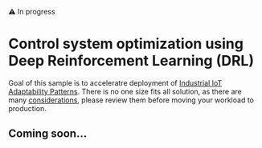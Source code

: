 :warning: In progress

# Control system optimization using Deep Reinforcement Learning (DRL)

Goal of this sample is to acceleratre deployment of [Industrial IoT Adaptability Patterns](TODO). There is no one size fits all solution, as there are many [considerations](TODO), please review them before moving your workload to production.

## Coming soon...